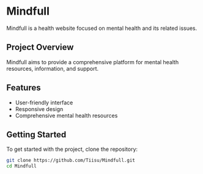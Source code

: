 # Mindfull

Mindfull is a health website focused on mental health and its related issues.

## Project Overview

Mindfull aims to provide a comprehensive platform for mental health resources, information, and support.

## Features

- User-friendly interface
- Responsive design
- Comprehensive mental health resources

## Getting Started

To get started with the project, clone the repository:

```bash
git clone https://github.com/Tiisu/Mindfull.git
cd Mindfull
